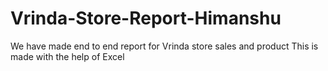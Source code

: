 # Vrinda-Store-Report-Himanshu
We have made end to end report for Vrinda store sales and product
This is made with the help of Excel
